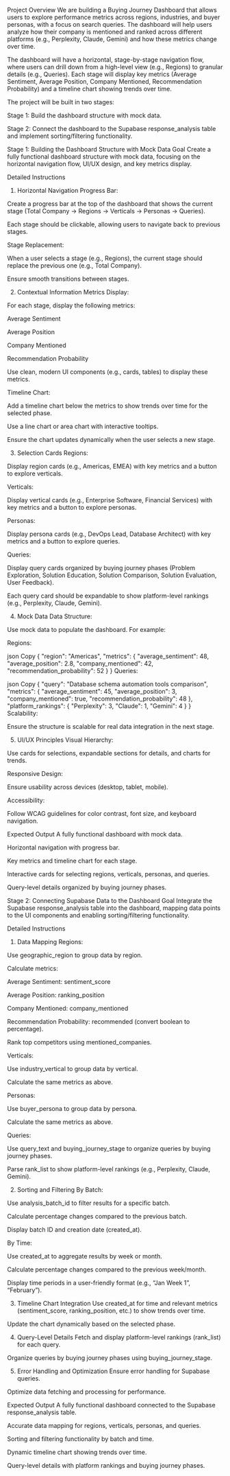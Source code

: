 Project Overview
We are building a Buying Journey Dashboard that allows users to explore performance metrics across regions, industries, and buyer personas, with a focus on search queries. The dashboard will help users analyze how their company is mentioned and ranked across different platforms (e.g., Perplexity, Claude, Gemini) and how these metrics change over time.

The dashboard will have a horizontal, stage-by-stage navigation flow, where users can drill down from a high-level view (e.g., Regions) to granular details (e.g., Queries). Each stage will display key metrics (Average Sentiment, Average Position, Company Mentioned, Recommendation Probability) and a timeline chart showing trends over time.

The project will be built in two stages:

Stage 1: Build the dashboard structure with mock data.

Stage 2: Connect the dashboard to the Supabase response_analysis table and implement sorting/filtering functionality.

Stage 1: Building the Dashboard Structure with Mock Data
Goal
Create a fully functional dashboard structure with mock data, focusing on the horizontal navigation flow, UI/UX design, and key metrics display.

Detailed Instructions
1. Horizontal Navigation
Progress Bar:

Create a progress bar at the top of the dashboard that shows the current stage (Total Company → Regions → Verticals → Personas → Queries).

Each stage should be clickable, allowing users to navigate back to previous stages.

Stage Replacement:

When a user selects a stage (e.g., Regions), the current stage should replace the previous one (e.g., Total Company).

Ensure smooth transitions between stages.

2. Contextual Information
Metrics Display:

For each stage, display the following metrics:

Average Sentiment

Average Position

Company Mentioned

Recommendation Probability

Use clean, modern UI components (e.g., cards, tables) to display these metrics.

Timeline Chart:

Add a timeline chart below the metrics to show trends over time for the selected phase.

Use a line chart or area chart with interactive tooltips.

Ensure the chart updates dynamically when the user selects a new stage.

3. Selection Cards
Regions:

Display region cards (e.g., Americas, EMEA) with key metrics and a button to explore verticals.

Verticals:

Display vertical cards (e.g., Enterprise Software, Financial Services) with key metrics and a button to explore personas.

Personas:

Display persona cards (e.g., DevOps Lead, Database Architect) with key metrics and a button to explore queries.

Queries:

Display query cards organized by buying journey phases (Problem Exploration, Solution Education, Solution Comparison, Solution Evaluation, User Feedback).

Each query card should be expandable to show platform-level rankings (e.g., Perplexity, Claude, Gemini).

4. Mock Data
Data Structure:

Use mock data to populate the dashboard. For example:

Regions:

json
Copy
{
  "region": "Americas",
  "metrics": {
    "average_sentiment": 48,
    "average_position": 2.8,
    "company_mentioned": 42,
    "recommendation_probability": 52
  }
}
Queries:

json
Copy
{
  "query": "Database schema automation tools comparison",
  "metrics": {
    "average_sentiment": 45,
    "average_position": 3,
    "company_mentioned": true,
    "recommendation_probability": 48
  },
  "platform_rankings": {
    "Perplexity": 3,
    "Claude": 1,
    "Gemini": 4
  }
}
Scalability:

Ensure the structure is scalable for real data integration in the next stage.

5. UI/UX Principles
Visual Hierarchy:

Use cards for selections, expandable sections for details, and charts for trends.

Responsive Design:

Ensure usability across devices (desktop, tablet, mobile).

Accessibility:

Follow WCAG guidelines for color contrast, font size, and keyboard navigation.

Expected Output
A fully functional dashboard with mock data.

Horizontal navigation with progress bar.

Key metrics and timeline chart for each stage.

Interactive cards for selecting regions, verticals, personas, and queries.

Query-level details organized by buying journey phases.

Stage 2: Connecting Supabase Data to the Dashboard
Goal
Integrate the Supabase response_analysis table into the dashboard, mapping data points to the UI components and enabling sorting/filtering functionality.

Detailed Instructions
1. Data Mapping
Regions:

Use geographic_region to group data by region.

Calculate metrics:

Average Sentiment: sentiment_score

Average Position: ranking_position

Company Mentioned: company_mentioned

Recommendation Probability: recommended (convert boolean to percentage).

Rank top competitors using mentioned_companies.

Verticals:

Use industry_vertical to group data by vertical.

Calculate the same metrics as above.

Personas:

Use buyer_persona to group data by persona.

Calculate the same metrics as above.

Queries:

Use query_text and buying_journey_stage to organize queries by buying journey phases.

Parse rank_list to show platform-level rankings (e.g., Perplexity, Claude, Gemini).

2. Sorting and Filtering
By Batch:

Use analysis_batch_id to filter results for a specific batch.

Calculate percentage changes compared to the previous batch.

Display batch ID and creation date (created_at).

By Time:

Use created_at to aggregate results by week or month.

Calculate percentage changes compared to the previous week/month.

Display time periods in a user-friendly format (e.g., “Jan Week 1”, “February”).

3. Timeline Chart Integration
Use created_at for time and relevant metrics (sentiment_score, ranking_position, etc.) to show trends over time.

Update the chart dynamically based on the selected phase.

4. Query-Level Details
Fetch and display platform-level rankings (rank_list) for each query.

Organize queries by buying journey phases using buying_journey_stage.

5. Error Handling and Optimization
Ensure error handling for Supabase queries.

Optimize data fetching and processing for performance.

Expected Output
A fully functional dashboard connected to the Supabase response_analysis table.

Accurate data mapping for regions, verticals, personas, and queries.

Sorting and filtering functionality by batch and time.

Dynamic timeline chart showing trends over time.

Query-level details with platform rankings and buying journey phases.